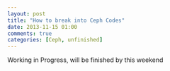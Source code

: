 ```yaml
---
layout: post
title: "How to break into Ceph Codes"
date: 2013-11-15 01:00
comments: true
categories: [Ceph, unfinished] 
---
```

Working in Progress, will be finished by this weekend
